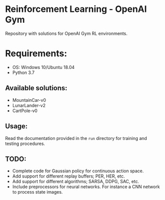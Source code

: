 
# Reinforcement Learning - OpenAI Gym
 Repository with solutions for OpenAI Gym RL environments.

 # Requirements:
 - OS: Windows 10/Ubuntu 18.04
 - Python 3.7

 ## Available solutions:
 - MountainCar-v0
 - LunarLander-v2
 - CartPole-v0

 ## Usage:
 Read the documentation provided in the `run` directory for training and testing procedures.
 
 ## TODO:
 - Complete code for Gaussian policy for continuous action space.
 - Add support for different replay buffers; PER, HER, etc.
 - Add support for different algorithms; SARSA, DDPG, SAC, etc.
 - Include preprocessors for neural networks. For instance a CNN network to process state images.